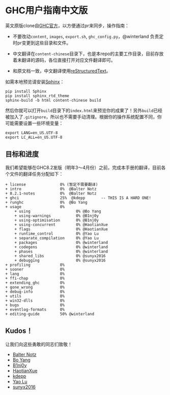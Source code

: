 GHC用户指南中文版
=================

英文原版clone自[GHC官方](https://github.com/bgamari/ghc-users-guide)，以方便通过pr来同步，操作指南：

+ 不要改动`content`, `images`, `export.sh`, `ghc_config.py`，@winterland 负责定时pr变更到这些目录和文件。

+ 中文翻译在`content-chinese`目录下，也是本repo的主要工作目录，目前存放着未翻译的源码，各位直接打开对应文件翻译即可。

+ 和原文档一致，中文翻译使用[reStructuredText](https://en.wikipedia.org/wiki/ReStructuredText)。

如需本地预览请安装[Sphinx](http://www.sphinx-doc.org)：

```
pip install Sphinx
pip install sphinx_rtd_theme
sphinx-build -b html content-chinese build
```

然后你就可以打开`build`目录下的`index.html`来预览你的成果了！另外`build`已经被加入了`.gitignore`，所以也不需要手动清理。根据你的操作系统配置不同，你可能需要设置一些环境变量：

```
export LANG=en_US.UTF-8  
export LC_ALL=en_US.UTF-8  
```

目标和进度
---------

我们希望能够在GHC8.2发版（明年3～4月份）之前，完成本手册的翻译，目前各个文件的翻译任务分配如下：

```
+ license               0% (暂定不需要翻译)
+ intro                 0%  @Balter Notz
+ 8.2.1-notes           0%  @Balter Notz 
+ ghci                  25%  @kdepp       -- THIS IS A HARD ONE!
+ runghc                0%  @Bo Yang 
+ usage                 0% 
    + using                    0% @Bo Yang
    + using-warnings           0% @B1nj0y
    + using-optimisation       0% @B1nj0y
    + using-concurrent         0% @HaotianXue
    + flags                    0% @HaotianXue
    + runtime_control          0% @Yao Lu 
    + separate_compilation     0% @Yao Lu 
    + packages                 0% @winterland
    + codegens                 0% @winterland 
    + phases                   0% @winterland
    + shared_libs              0% @sunyx2016 
    + debugging                0% @sunyx2016
+ profiling             0%  
+ sooner                0%
+ lang                  0%
+ ffi-chap              0%
+ extending_ghc         0%
+ gone_wrong            0%
+ debug-info            0%
+ utils                 0%
+ win32-dlls            0%
+ bugs                  0%
+ eventlog-formats      0%
+ editing-guide         50% @winterland
```

Kudos！
------

让我们向这些勇敢的同志们致敬！

+ [Balter Notz](https://github.com/orgs/haskell-chinese-working-group/people/BalterNotz)
+ [Bo Yang](https://github.com/orgs/haskell-chinese-working-group/people/ggarlic)
+ [B1nj0y](https://github.com/orgs/haskell-chinese-working-group/people/gingerhot)
+ [HaotianXue](https://github.com/orgs/haskell-chinese-working-group/people/HaotianXue)
+ [kdepp](https://github.com/orgs/haskell-chinese-working-group/people/kdepp)
+ [Yao Lu](https://github.com/orgs/haskell-chinese-working-group/people/ruujoa)
+ [sunyx2016](https://github.com/sunyx2016)
